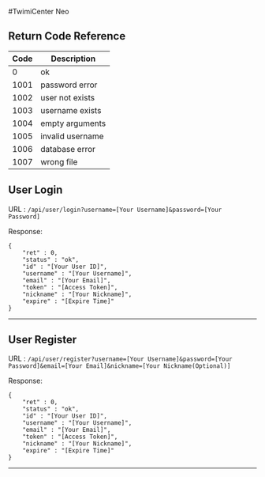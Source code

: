 #TwimiCenter Neo

## Return Code Reference

|  Code  | Description |
|------- |-------------|
|0       |ok           |
|1001    |password error|
|1002    |user not exists|
|1003    |username exists|
|1004    |empty arguments|
|1005    |invalid username|
|1006    |database error|
|1007    |wrong file|

## User Login
URL : `/api/user/login?username=[Your Username]&password=[Your Password]`

Response:

```
{
    "ret" : 0,
    "status" : "ok",
    "id" : "[Your User ID]",
    "username" : "[Your Username]",
    "email" : "[Your Email]",
    "token" : "[Access Token]",
    "nickname" : "[Your Nickname]",
    "expire" : "[Expire Time]"
}
```
    
------------

## User Register
URL : `/api/user/register?username=[Your Username]&password=[Your Password]&email=[Your Email]&nickname=[Your Nickname(Optional)]`

Response:

```
{
    "ret" : 0,
    "status" : "ok",
    "id" : "[Your User ID]",
    "username" : "[Your Username]",
    "email" : "[Your Email]",
    "token" : "[Access Token]",
    "nickname" : "[Your Nickname]",
    "expire" : "[Expire Time]"
}
```

------------